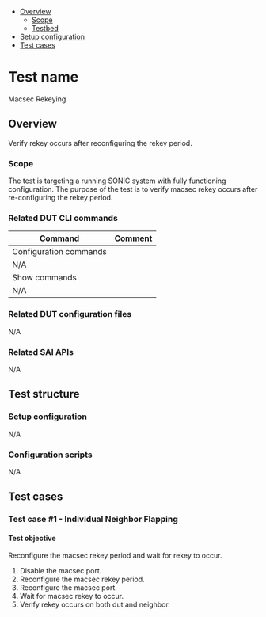 - [Overview](#overview)
    - [Scope](#scope)
    - [Testbed](#testbed)
- [Setup configuration](#setup-configuration)
- [Test cases](#test-cases)

# Test name

Macsec Rekeying

## Overview

Verify rekey occurs after reconfiguring the rekey period.

### Scope

The test is targeting a running SONIC system with fully functioning configuration.
The purpose of the test is to verify macsec rekey occurs after
re-configuring the rekey period.

### Related DUT CLI commands

| Command | Comment |
| ------- | ------- |
|Configuration commands|
| N/A |  |
|Show commands|
| N/A |

### Related DUT configuration files

N/A

### Related SAI APIs

N/A

## Test structure
### Setup configuration

N/A

### Configuration scripts

N/A

## Test cases
### Test case #1 - Individual Neighbor Flapping

#### Test objective

Reconfigure the macsec rekey period and wait for rekey to occur.
1. Disable the macsec port.
2. Reconfigure the macsec rekey period.
3. Reconfigure the macsec port.
4. Wait for macsec rekey to occur.
5. Verify rekey occurs on both dut and neighbor.
